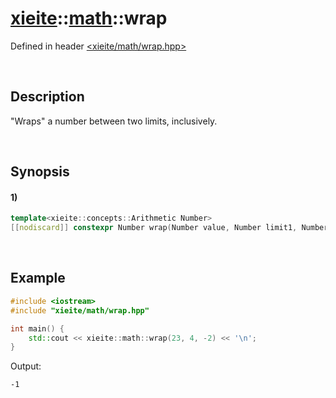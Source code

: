 # [xieite](../../xieite.md)\:\:[math](../../math.md)\:\:wrap
Defined in header [<xieite/math/wrap.hpp>](../../../include/xieite/math/wrap.hpp)

&nbsp;

## Description
"Wraps" a number between two limits, inclusively.

&nbsp;

## Synopsis
#### 1)
```cpp
template<xieite::concepts::Arithmetic Number>
[[nodiscard]] constexpr Number wrap(Number value, Number limit1, Number limit2) noexcept;
```

&nbsp;

## Example
```cpp
#include <iostream>
#include "xieite/math/wrap.hpp"

int main() {
    std::cout << xieite::math::wrap(23, 4, -2) << '\n';
}
```
Output:
```
-1
```
